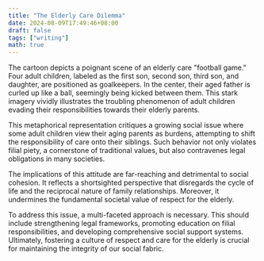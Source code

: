 ```yaml
---
title: "The Elderly Care Dilemma"
date: 2024-08-09T17:49:46+08:00
draft: false
tags: ["writing"]
math: true
---
```


The cartoon depicts a poignant scene of an elderly care "football game." Four adult children, labeled as the first son, second son, third son, and daughter, are positioned as goalkeepers. In the center, their aged father is curled up like a ball, seemingly being kicked between them. This stark imagery vividly illustrates the troubling phenomenon of adult children evading their responsibilities towards their elderly parents.

This metaphorical representation critiques a growing social issue where some adult children view their aging parents as burdens, attempting to shift the responsibility of care onto their siblings. Such behavior not only violates filial piety, a cornerstone of traditional values, but also contravenes legal obligations in many societies.

The implications of this attitude are far-reaching and detrimental to social cohesion. It reflects a shortsighted perspective that disregards the cycle of life and the reciprocal nature of family relationships. Moreover, it undermines the fundamental societal value of respect for the elderly.

To address this issue, a multi-faceted approach is necessary. This should include strengthening legal frameworks, promoting education on filial responsibilities, and developing comprehensive social support systems. Ultimately, fostering a culture of respect and care for the elderly is crucial for maintaining the integrity of our social fabric.
